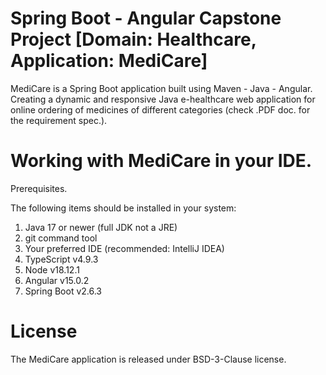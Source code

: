 # Spring Boot - Angular Capstone Project [Domain: Healthcare, Application: MediCare]

MediCare is a Spring Boot application built using Maven - Java - Angular. 
Creating a dynamic and responsive Java e-healthcare web application for online ordering of medicines of different categories
(check .PDF doc. for the requirement spec.).

# Working with MediCare in your IDE.

Prerequisites.

The following items should be installed in your system:

1. Java 17 or newer (full JDK not a JRE)
2. git command tool
3. Your preferred IDE (recommended: IntelliJ IDEA)
4. TypeScript v4.9.3
5. Node v18.12.1
6. Angular v15.0.2
7. Spring Boot v2.6.3


# License

The MediCare application is released under BSD-3-Clause license.




